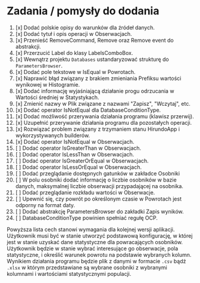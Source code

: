 # Zadania / pomysły do dodania

1.  [x] Dodać polskie opisy do warunków dla źródeł danych.
2.  [x] Dodać tytuł i opis operacji w Obserwacjach.
3.  [x] Przenieść RemoveCommand, Remove oraz Remove event do abstrakcji.
4.  [x] Przerzucić Label do klasy LabelsComboBox.
5.  [x] Wewnątrz projektu `Databases` ustandaryzować strukturę do `ParametersBrowser`.
6.  [x] Dodać pole tekstowe w IsEqual w Powrotach.
7.  [x] Naprawić błąd związany z brakiem zmieniania Prefiksu wartości wynikowej w Histogramie.
8.  [x] Dodać informację wyjaśniającą działanie progu odrzucania w Wartości średniej w Statystykach. 
9.  [x] Zmienić nazwy w Plik związane z nazwami "Zapisz", "Wczytaj", etc.
10. [x] Dodać operator IsNotEqual dla DatabaseConditionType.
11. [x] Dodać możliwość przerywania działania programu (klawisz przerwij).
12. [x] Uzupełnić przerywanie działania programu dla pozostałych operacji.
13. [x] Rozwiązać problem związany z trzymaniem stanu HirundoApp i wykorzystywanych builderów.
14. [x] Dodać operator IsNotEqual w Obserwacjach.
15. [ ] Dodać operator IsGreaterThan w Obserwacjach.
16. [ ] Dodać operator IsLessThan w Obserwacjach.
17. [ ] Dodać operator IsGreaterOrEqual w Obserwacjach.
18. [ ] Dodać operator IsLessOrEqual w Obserwacjach.
19. [ ] Dodać przeglądanie dostępnych gatunków w zakładce Osobniki
20. [ ] W polu osobniki dodać informację o liczbie osobników w bazie danych, maksymalnej liczbie obserwacji przypadającej na osobnika.
21. [ ] Dodać przeglądanie rozkładu wartości w Obserwacje.
22. [ ] Upewnić się, czy powrót po określonym czasie w Powrotach jest odporny na format daty.
23. [ ] Dodać abstrakcję ParametersBrowser do zakładki Zapis wyników.
24. [ ] DatabaseConditionType powinien spełniać regułę OCP.

Powyższa lista cech stanowi wymagania dla kolejnej wersji aplikacji. Użytkownik musi być w stanie utworzyć podstawową konfigurację, w której jest w stanie uzyskać dane statystyczne dla powracających osobników. Użytkownik będzie w stanie wybrać interesujące go obserwacje, pola statystyczne, i określić warunek powrotu na podstawie wybranych kolumn. Wynikiem działania programu będzie plik z danymi w formacie `.csv` bądź `.xlsx` w którym przedstawiane są wybrane osobniki z wybranymi kolumnami i wartościami statystycznymi populacji.